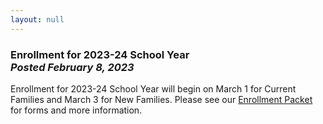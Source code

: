 ```yaml
---
layout: null
---
```


<h3 class="ui header">
  Enrollment for 2023-24 School Year
  <div class="sub header">
    <i>Posted February 8, 2023</i>
  </div>
</h3>

Enrollment for 2023-24 School Year will begin on March 1 for Current Families and March 3 for New Families.
Please see our <a href="{{ site.baseurl }}/assets/forms/2023-2024/COH_Enrollment_Packet.pdf">Enrollment Packet</a>
for forms and more information.
